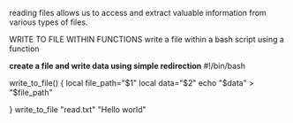 reading files allows us to access and extract valuable information from various types of files. 

WRITE TO FILE WITHIN FUNCTIONS 
write a file within a bash script using a function 

**create a file and write data using simple redirection** 
#!/bin/bash

write_to_file() {
	local file_path="$1"
	 local data="$2"
	echo "$data" >  "$file_path"
	
}
write_to_file "read.txt" "Hello world"